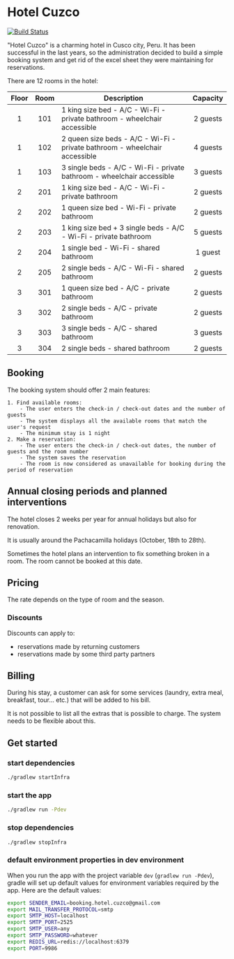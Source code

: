 # Hotel Cuzco
[![Build Status](https://travis-ci.org/jcraftsman/hotel-cuzco.svg?branch=master)](https://travis-ci.org/jcraftsman/hotel-cuzco)

"Hotel Cuzco" is a charming hotel in Cusco city, Peru.
It has been successful in the last years, so the administration decided to build a simple booking system and get rid of the excel sheet they were maintaining for reservations.

There are 12 rooms in the hotel:

| Floor | Room | Description                                                                | Capacity |
|:-----:|:----:|----------------------------------------------------------------------------|:--------:|
|   1   | 101  | 1 king size bed - A/C - Wi-Fi - private bathroom - wheelchair accessible   | 2 guests |
|   1   | 102  | 2 queen size beds - A/C - Wi-Fi - private bathroom - wheelchair accessible | 4 guests |
|   1   | 103  | 3 single beds - A/C - Wi-Fi - private bathroom - wheelchair accessible     | 3 guests |
|   2   | 201  | 1 king size bed - A/C - Wi-Fi - private bathroom                           | 2 guests |
|   2   | 202  | 1 queen size bed - Wi-Fi - private bathroom                                | 2 guests |
|   2   | 203  | 1 king size bed + 3 single beds - A/C - Wi-Fi - private bathroom           | 5 guests |
|   2   | 204  | 1 single bed - Wi-Fi - shared bathroom                                     | 1 guest  |
|   2   | 205  | 2 single beds - A/C - Wi-Fi - shared bathroom                              | 2 guests |
|   3   | 301  | 1 queen size bed - A/C - private bathroom                                  | 2 guests |
|   3   | 302  | 2 single beds - A/C - private bathroom                                     | 2 guests |
|   3   | 303  | 3 single beds - A/C - shared bathroom                                      | 3 guests |
|   3   | 304  | 2 single beds - shared bathroom                                            | 2 guests |

## Booking

The booking system should offer 2 main features:

    1. Find available rooms:
        - The user enters the check-in / check-out dates and the number of guests
        - The system displays all the available rooms that match the user's request 
        - The minimum stay is 1 night
    2. Make a reservation: 
        - The user enters the check-in / check-out dates, the number of guests and the room number
        - The system saves the reservation
        - The room is now considered as unavailable for booking during the period of reservation  

## Annual closing periods and planned interventions

The hotel closes 2 weeks per year for annual holidays but also for renovation.

It is usually around the Pachacamilla holidays (October, 18th to 28th).

Sometimes the hotel plans an intervention to fix something broken in a room. The room cannot be booked at this date.

## Pricing

The rate depends on the type of room and the season.

### Discounts

Discounts can apply to:

- reservations made by returning customers
- reservations made by some third party partners

## Billing

During his stay, a customer can ask for some services (laundry, extra meal, breakfast, tour... etc.) that will be added to his bill.

It is not possible to list all the extras that is possible to charge. The system needs to be flexible about this.

## Get started

### start dependencies

```bash
./gradlew startInfra
```

### start the app

```bash
./gradlew run -Pdev
```

### stop dependencies

```bash
./gradlew stopInfra
```

### default environment properties in dev environment

When you run the app with the project variable `dev` (`gradlew run -Pdev`), gradle will set up default values 
for environment variables required by the app.
Here are the default values:

```bash
export SENDER_EMAIL=booking.hotel.cuzco@gmail.com
export MAIL_TRANSFER_PROTOCOL=smtp
export SMTP_HOST=localhost
export SMTP_PORT=2525
export SMTP_USER=any
export SMTP_PASSWORD=whatever
export REDIS_URL=redis://localhost:6379
export PORT=9986
```
